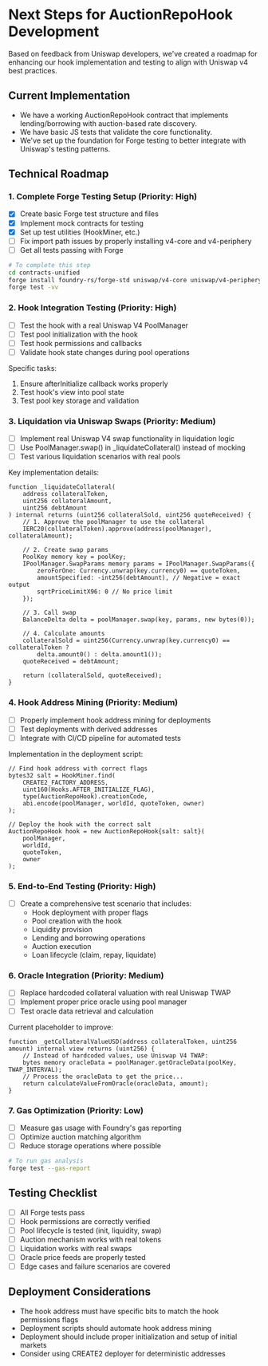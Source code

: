 # Next Steps for AuctionRepoHook Development

Based on feedback from Uniswap developers, we've created a roadmap for enhancing our hook implementation and testing to align with Uniswap v4 best practices.

## Current Implementation

- We have a working AuctionRepoHook contract that implements lending/borrowing with auction-based rate discovery.
- We have basic JS tests that validate the core functionality.
- We've set up the foundation for Forge testing to better integrate with Uniswap's testing patterns.

## Technical Roadmap

### 1. Complete Forge Testing Setup (Priority: High)

- [x] Create basic Forge test structure and files
- [x] Implement mock contracts for testing
- [x] Set up test utilities (HookMiner, etc.)
- [ ] Fix import path issues by properly installing v4-core and v4-periphery
- [ ] Get all tests passing with Forge

```bash
# To complete this step
cd contracts-unified
forge install foundry-rs/forge-std uniswap/v4-core uniswap/v4-periphery
forge test -vv
```

### 2. Hook Integration Testing (Priority: High)

- [ ] Test the hook with a real Uniswap V4 PoolManager
- [ ] Test pool initialization with the hook
- [ ] Test hook permissions and callbacks
- [ ] Validate hook state changes during pool operations

Specific tasks:
1. Ensure afterInitialize callback works properly
2. Test hook's view into pool state
3. Test pool key storage and validation

### 3. Liquidation via Uniswap Swaps (Priority: Medium)

- [ ] Implement real Uniswap V4 swap functionality in liquidation logic
- [ ] Use PoolManager.swap() in _liquidateCollateral() instead of mocking
- [ ] Test various liquidation scenarios with real pools

Key implementation details:
```solidity
function _liquidateCollateral(
    address collateralToken,
    uint256 collateralAmount,
    uint256 debtAmount
) internal returns (uint256 collateralSold, uint256 quoteReceived) {
    // 1. Approve the poolManager to use the collateral
    IERC20(collateralToken).approve(address(poolManager), collateralAmount);
    
    // 2. Create swap params
    PoolKey memory key = poolKey;
    IPoolManager.SwapParams memory params = IPoolManager.SwapParams({
        zeroForOne: Currency.unwrap(key.currency0) == quoteToken,
        amountSpecified: -int256(debtAmount), // Negative = exact output
        sqrtPriceLimitX96: 0 // No price limit
    });
    
    // 3. Call swap
    BalanceDelta delta = poolManager.swap(key, params, new bytes(0));
    
    // 4. Calculate amounts
    collateralSold = uint256(Currency.unwrap(key.currency0) == collateralToken ? 
        delta.amount0() : delta.amount1());
    quoteReceived = debtAmount;
    
    return (collateralSold, quoteReceived);
}
```

### 4. Hook Address Mining (Priority: Medium)

- [ ] Properly implement hook address mining for deployments
- [ ] Test deployments with derived addresses
- [ ] Integrate with CI/CD pipeline for automated tests

Implementation in the deployment script:
```solidity
// Find hook address with correct flags
bytes32 salt = HookMiner.find(
    CREATE2_FACTORY_ADDRESS,
    uint160(Hooks.AFTER_INITIALIZE_FLAG),
    type(AuctionRepoHook).creationCode,
    abi.encode(poolManager, worldId, quoteToken, owner)
);

// Deploy the hook with the correct salt
AuctionRepoHook hook = new AuctionRepoHook{salt: salt}(
    poolManager,
    worldId,
    quoteToken,
    owner
);
```

### 5. End-to-End Testing (Priority: High)

- [ ] Create a comprehensive test scenario that includes:
  - Hook deployment with proper flags
  - Pool creation with the hook
  - Liquidity provision
  - Lending and borrowing operations
  - Auction execution
  - Loan lifecycle (claim, repay, liquidate)

### 6. Oracle Integration (Priority: Medium)

- [ ] Replace hardcoded collateral valuation with real Uniswap TWAP
- [ ] Implement proper price oracle using pool manager
- [ ] Test oracle data retrieval and calculation

Current placeholder to improve:
```solidity
function _getCollateralValueUSD(address collateralToken, uint256 amount) internal view returns (uint256) {
    // Instead of hardcoded values, use Uniswap V4 TWAP:
    bytes memory oracleData = poolManager.getOracleData(poolKey, TWAP_INTERVAL);
    // Process the oracleData to get the price...
    return calculateValueFromOracle(oracleData, amount);
}
```

### 7. Gas Optimization (Priority: Low)

- [ ] Measure gas usage with Foundry's gas reporting
- [ ] Optimize auction matching algorithm
- [ ] Reduce storage operations where possible

```bash
# To run gas analysis
forge test --gas-report
```

## Testing Checklist

- [ ] All Forge tests pass
- [ ] Hook permissions are correctly verified
- [ ] Pool lifecycle is tested (init, liquidity, swap)
- [ ] Auction mechanism works with real tokens
- [ ] Liquidation works with real swaps
- [ ] Oracle price feeds are properly tested
- [ ] Edge cases and failure scenarios are covered

## Deployment Considerations

- The hook address must have specific bits to match the hook permissions flags
- Deployment scripts should automate hook address mining
- Deployment should include proper initialization and setup of initial markets
- Consider using CREATE2 deployer for deterministic addresses